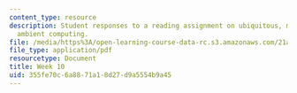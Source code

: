 ```yaml
---
content_type: resource
description: Student responses to a reading assignment on ubiquitous, mobile, and
  ambient computing.
file: /media/https%3A/open-learning-course-data-rc.s3.amazonaws.com/21a-850j-the-anthropology-of-cybercultures-spring-2009/355fe70c6a8871a18d27d9a5554b9a45_MIT21A_850Js09_week10.pdf
file_type: application/pdf
resourcetype: Document
title: Week 10
uid: 355fe70c-6a88-71a1-8d27-d9a5554b9a45
---
```

